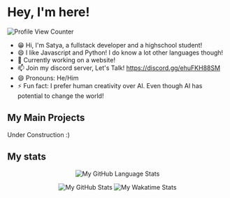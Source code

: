 # Hey, I'm here!
![Profile View Counter](https://komarev.com/ghpvc/?username=programmingxpert&style=flat-square)
- 😁 Hi, I'm Satya, a fullstack developer and a highschool student!
- 😄 I like Javascript and Python! I do know a lot other languages though!
- 🤔 Currently working on a website!
- 📫 Join my discord server, Let's Talk! https://discord.gg/ehuFKH88SM
- 😄 Pronouns: He/Him
- ⚡ Fun fact: I prefer human creativity over AI. Even though AI has potential to change the world!


## My Main Projects

Under Construction :)

## My stats

<div align="center">

![My GitHub Language Stats](https://github-readme-stats.vercel.app/api/top-langs/?username=programmingxpert&theme=gruvbox&layout=compact)
  
![My GitHub Stats](https://github-readme-stats.vercel.app/api?username=programmingxpert&count_private=true&show_icons=true&theme=gruvbox&custom_title=Github%20Stats)
![My Wakatime Stats](https://github-readme-stats.vercel.app/api/wakatime?username=programmingxpert&theme=gruvbox&layout=compact&langs_count=8)
